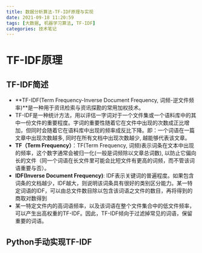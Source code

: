 ```yaml
---
title: 数据分析算法-TF-IDF原理与实现
date: 2021-09-18 11:20:59
tags: [大数据, 机器学习算法, TF-IDF]
categories: 技术笔记
---
```


# TF-IDF原理

## TF-IDF简述

* **TF-IDF(Term Frequency-Inverse Document Frequency, 词频-逆文件频率)**是一种用于资讯检索与资讯探勘的常用加权技术。
* TF-IDF是一种统计方法，用以评估一字词对于一个文件集或一个语料库中的其中一份文件的重要程度。字词的重要性随着它在文件中出现的次数成正比增加，但同时会随着它在语料库中出现的频率成反比下降。即：一个词语在一篇文章中出现次数越多, 同时在所有文档中出现次数越少, 越能够代表该文章。
* **TF（Term Frequency）**：TF(Term Frequency, 词频)表示词条在文本中出现的频率，这个数字通常会被归一化(一般是词频除以文章总词数), 以防止它偏向长的文件（同一个词语在长文件里可能会比短文件有更高的词频，而不管该词语重要与否）。
* **IDF(Inverse Document Frequency)**: IDF表示关键词的普遍程度。如果包含词条的文档越少，IDF越大，则说明该词条具有很好的类别区分能力。某一特定词语的IDF，可以由总文件数目除以包含该词语之文件的数目，再将得到的商取对数得到
* 某一特定文件内的高词语频率，以及该词语在整个文件集合中的低文件频率，可以产生出高权重的TF-IDF。因此，TF-IDF倾向于过滤掉常见的词语，保留重要的词语。

## Python手动实现TF-IDF

